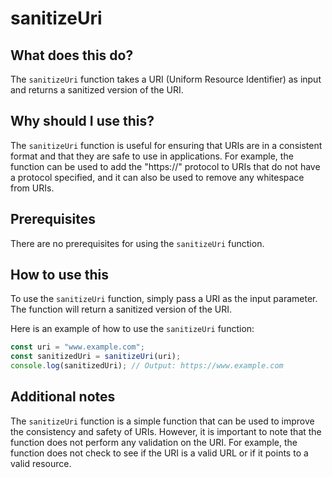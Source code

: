 
  
   # **sanitizeUri**

## What does this do?

The `sanitizeUri` function takes a URI (Uniform Resource Identifier) as input and returns a sanitized version of the URI.

## Why should I use this?

The `sanitizeUri` function is useful for ensuring that URIs are in a consistent format and that they are safe to use in applications. For example, the function can be used to add the "https://" protocol to URIs that do not have a protocol specified, and it can also be used to remove any whitespace from URIs.

## Prerequisites

There are no prerequisites for using the `sanitizeUri` function.

## How to use this

To use the `sanitizeUri` function, simply pass a URI as the input parameter. The function will return a sanitized version of the URI.

Here is an example of how to use the `sanitizeUri` function:

```javascript
const uri = "www.example.com";
const sanitizedUri = sanitizeUri(uri);
console.log(sanitizedUri); // Output: https://www.example.com
```

## Additional notes

The `sanitizeUri` function is a simple function that can be used to improve the consistency and safety of URIs. However, it is important to note that the function does not perform any validation on the URI. For example, the function does not check to see if the URI is a valid URL or if it points to a valid resource.
  
  